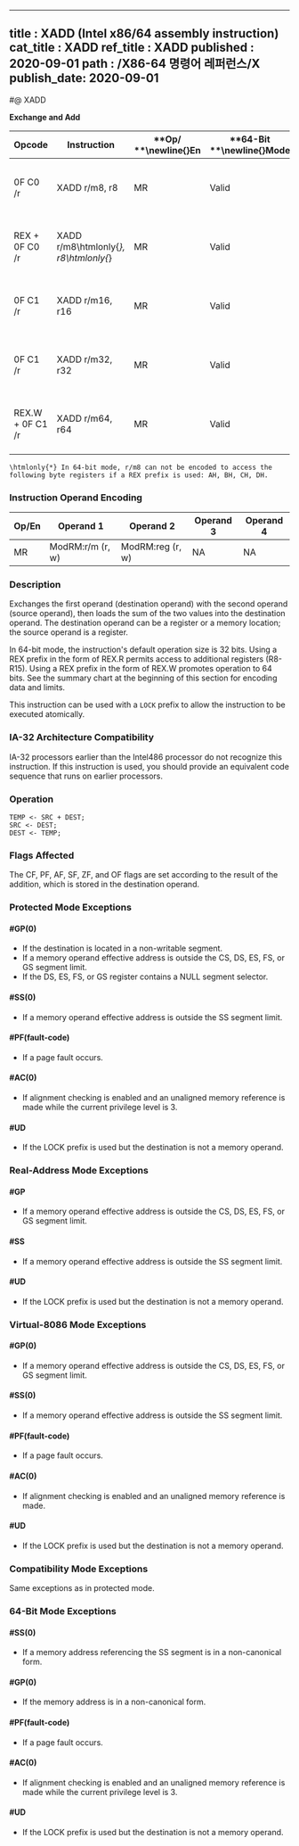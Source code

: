 ----------------------------
title : XADD (Intel x86/64 assembly instruction)
cat_title : XADD
ref_title : XADD
published : 2020-09-01
path : /X86-64 명령어 레퍼런스/X
publish_date: 2020-09-01
----------------------------
#@ XADD

**Exchange and Add**

|**Opcode**|**Instruction**|**Op/ **\newline{}**En**|**64-Bit **\newline{}**Mode**|**Compat/**\newline{}**Leg Mode**|**Description**|
|----------|---------------|------------------------|-----------------------------|---------------------------------|---------------|
|0F C0 /r|XADD r/m8, r8|MR|Valid |Valid|Exchange r8 and r/m8; load sum into r/m8.|
|REX + 0F C0 /r|XADD r/m8\htmlonly{*}, r8\htmlonly{*}|MR|Valid|N.E.|Exchange r8 and r/m8; load sum into r/m8.|
|0F C1 /r|XADD r/m16, r16|MR|Valid|Valid|Exchange r16 and r/m16; load sum into r/m16.|
|0F C1 /r|XADD r/m32, r32|MR|Valid |Valid|Exchange r32 and r/m32; load sum into r/m32.|
|REX.W + 0F C1 /r|XADD r/m64, r64|MR|Valid |N.E.|Exchange r64 and r/m64; load sum into r/m64.|

```note
\htmlonly{*} In 64-bit mode, r/m8 can not be encoded to access the following byte registers if a REX prefix is used: AH, BH, CH, DH.
```
### Instruction Operand Encoding


|Op/En|Operand 1|Operand 2|Operand 3|Operand 4|
|-----|---------|---------|---------|---------|
|MR|ModRM:r/m (r, w)|ModRM:reg (r, w)|NA|NA|
### Description


Exchanges the first operand (destination operand) with the second operand (source operand), then loads the sum of the two values into the destination operand. The destination operand can be a register or a memory location; the source operand is a register.

In 64-bit mode, the instruction's default operation size is 32 bits. Using a REX prefix in the form of REX.R permits access to additional registers (R8-R15). Using a REX prefix in the form of REX.W promotes operation to 64 bits. See the summary chart at the beginning of this section for encoding data and limits.

This instruction can be used with a `LOCK` prefix to allow the instruction to be executed atomically.

### IA-32 Architecture Compatibility


IA-32 processors earlier than the Intel486 processor do not recognize this instruction. If this instruction is used, you should provide an equivalent code sequence that runs on earlier processors.


### Operation

```info-verb
TEMP <- SRC + DEST;
SRC <- DEST;
DEST <- TEMP;
```
### Flags Affected


The CF, PF, AF, SF, ZF, and OF flags are set according to the result of the addition, which is stored in the destination operand. 


### Protected Mode Exceptions

#### #GP(0)
* If the destination is located in a non-writable segment.
* If a memory operand effective address is outside the CS, DS, ES, FS, or GS segment limit.
* If the DS, ES, FS, or GS register contains a NULL segment selector.

#### #SS(0)
* If a memory operand effective address is outside the SS segment limit.

#### #PF(fault-code)
* If a page fault occurs.

#### #AC(0)
* If alignment checking is enabled and an unaligned memory reference is made while the current privilege level is 3.

#### #UD
* If the LOCK prefix is used but the destination is not a memory operand.

### Real-Address Mode Exceptions

#### #GP
* If a memory operand effective address is outside the CS, DS, ES, FS, or GS segment limit.

#### #SS
* If a memory operand effective address is outside the SS segment limit.

#### #UD
* If the LOCK prefix is used but the destination is not a memory operand.

### Virtual-8086 Mode Exceptions

#### #GP(0)
* If a memory operand effective address is outside the CS, DS, ES, FS, or GS segment limit.

#### #SS(0)
* If a memory operand effective address is outside the SS segment limit.

#### #PF(fault-code)
* If a page fault occurs.

#### #AC(0)
* If alignment checking is enabled and an unaligned memory reference is made.

#### #UD
* If the LOCK prefix is used but the destination is not a memory operand.

### Compatibility Mode Exceptions



Same exceptions as in protected mode.


### 64-Bit Mode Exceptions

#### #SS(0)
* If a memory address referencing the SS segment is in a non-canonical form.

#### #GP(0)
* If the memory address is in a non-canonical form.

#### #PF(fault-code)
* If a page fault occurs.

#### #AC(0)
* If alignment checking is enabled and an unaligned memory reference is made while the current privilege level is 3.

#### #UD
* If the LOCK prefix is used but the destination is not a memory operand.
